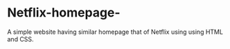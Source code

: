 # Netflix-homepage-
A simple website having similar homepage that of Netflix using using HTML and CSS.
